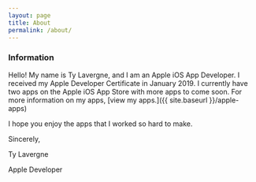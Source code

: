 ```yaml
---
layout: page
title: About
permalink: /about/
---
```


### Information

Hello! My name is Ty Lavergne, and I am an Apple iOS App Developer. I received my Apple Developer Certificate in January 2019. I currently have two apps on the Apple iOS App Store with more apps to come soon. For more information on my apps, [view my apps.]({{ site.baseurl }}/apple-apps)

I hope you enjoy the apps that I worked so hard to make.

Sincerely,

Ty Lavergne

Apple Developer
